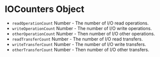 # IOCounters Object

- `readOperationCount` Number - The number of I/O read operations.
- `writeOperationCount` Number - The number of I/O write operations.
- `otherOperationCount` Number - Then number of I/O other operations.
- `readTransferCount` Number - The number of I/O read transfers.
- `writeTransferCount` Number - The number of I/O write transfers.
- `otherTransferCount` Number - Then number of I/O other transfers.
